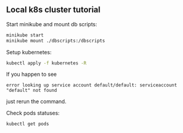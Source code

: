 ## Local k8s cluster tutorial

Start minikube and mount db scripts:
```sh
minikube start
minikube mount ./dbscripts:/dbscripts
```

Setup kubernetes:
```sh
kubectl apply -f kubernetes -R
```

If you happen to see
```
error looking up service account default/default: serviceaccount "default" not found
```
just rerun the command.

Check pods statuses:
```sh
kubectl get pods
```
